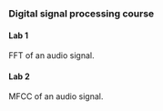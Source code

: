### Digital signal processing course

#### Lab 1
FFT of an audio signal.

#### Lab 2
MFCC of an audio signal.
